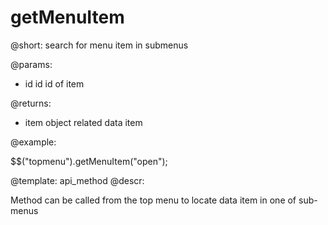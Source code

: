 getMenuItem
=============


@short: search for menu item in submenus
	

@params:
- id		id		id of item


@returns:
- item		object		related data item

@example:

$$("topmenu").getMenuItem("open");

@template:	api_method
@descr:

Method can be called from the top menu to locate data item in one of sub-menus


